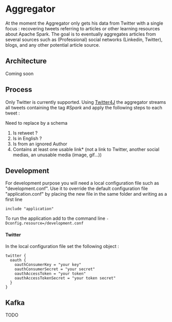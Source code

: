 # Aggregator

At the moment the Aggregator only gets his data from Twitter with a single focus : recovering tweets referring to articles or other learning resources about Apache Spark. 
The goal is to eventually aggregates articles from several sources such as (Professional) social networks (Linkedin, Twitter), blogs, and any other potential article source.

## Architecture

Coming soon

## Process

Only Twitter is currently supported. Using [Twitter4J]() the aggregator streams all tweets containing the tag *#Spark* and apply the following steps to each tweet : 

Need to replace by a schema 
1. Is retweet ?
2. Is in English ?
3. Is from an ignored Author
4. Contains at least one usable link* (not a link to Twitter, another social medias, an unusable media (image, gif...))

## Development

For development purpose you will need a local configuration file such as "development.conf".
Use it to override the default configuration file "application.conf" by placing the new file in the same folder and writing as a first line 

```
include "application"
```

To run the application add to the command line ```-Dconfig.resource=/development.conf ```

#### Twitter

In the local configuration file set the following object :

```
twitter {
  oauth {
    oauthConsumerKey = "your key"
    oauthConsumerSecret = "your secret"
    oauthAccessToken = "your token"
    oauthAccessTokenSecret = "your token secret"
  }
}
```

## Kafka

TODO